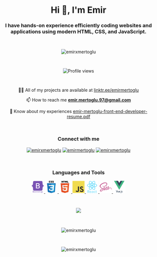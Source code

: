 <h1 align="center">Hi 👋, I'm Emir</h1>  
<h3 align="center">I have hands-on experience efficiently coding websites and applications using modern HTML, CSS, and JavaScript.</h3> <br>

<p align="center"> <img src="https://miro.medium.com/max/820/1*fb1qxh-e03aXh-tih2MGWA.png" alt="emirxmertoglu"> </p> <br>

<div align="center">

![Profile views](https://gpvc.arturio.dev/emirxmertoglu) 

</div> <br>

<p align="center"> 👨‍💻 All of my projects are available at <a href="https://linktr.ee/emirmertoglu" target="_blank">linktr.ee/emirmertoglu</a> </p>

<p align="center"> 📫 How to reach me <a href="mailto:emir.mertoglu.97@gmail.com"><strong>emir.mertoglu.97@gmail.com</strong></a> </p>

<p align="center"> 📄 Know about my experiences <a href="https://github.com/emirxmertoglu/emirxmertoglu/raw/main/emir-mertoglu-front-end-developer-resume.pdf" target="_blank">emir-mertoglu-front-end-developer-resume.pdf</a> </p> <br>

<h3 align="center">Connect with me</h3>  
<p align="center">  
<a href="https://twitter.com/emirxmertoglu" target="blank"><img align="center" src="https://raw.githubusercontent.com/rahuldkjain/github-profile-readme-generator/master/src/images/icons/Social/twitter.svg" alt="emirxmertoglu" height="30" width="40" /></a>  
<a href="https://linkedin.com/in/emirmertoglu" target="blank"><img align="center" src="https://raw.githubusercontent.com/rahuldkjain/github-profile-readme-generator/master/src/images/icons/Social/linked-in-alt.svg" alt="emirmertoglu" height="30" width="40" /></a>  
<a href="https://instagram.com/emirxmertoglu" target="blank"><img align="center" src="https://raw.githubusercontent.com/rahuldkjain/github-profile-readme-generator/master/src/images/icons/Social/instagram.svg" alt="emirxmertoglu" height="30" width="40" /></a>  
</p>  <br>
  
<h3 align="center">Languages and Tools</h3>  
<p align="center"> <a href="https://getbootstrap.com" target="_blank" rel="noreferrer"> <img src="https://raw.githubusercontent.com/devicons/devicon/master/icons/bootstrap/bootstrap-plain-wordmark.svg" alt="bootstrap" width="40" height="40"/> </a> <a href="https://www.w3schools.com/css/" target="_blank" rel="noreferrer"> <img src="https://raw.githubusercontent.com/devicons/devicon/master/icons/css3/css3-original-wordmark.svg" alt="css3" width="40" height="40"/> </a> <a href="https://www.w3.org/html/" target="_blank" rel="noreferrer"> <img src="https://raw.githubusercontent.com/devicons/devicon/master/icons/html5/html5-original-wordmark.svg" alt="html5" width="40" height="40"/> </a> <a href="https://developer.mozilla.org/en-US/docs/Web/JavaScript" target="_blank" rel="noreferrer"> <img src="https://raw.githubusercontent.com/devicons/devicon/master/icons/javascript/javascript-original.svg" alt="javascript" width="40" height="40"/> </a> <a href="https://reactjs.org/" target="_blank" rel="noreferrer"> <img src="https://raw.githubusercontent.com/devicons/devicon/master/icons/react/react-original-wordmark.svg" alt="react" width="40" height="40"/> </a> <a href="https://sass-lang.com" target="_blank" rel="noreferrer"> <img src="https://raw.githubusercontent.com/devicons/devicon/master/icons/sass/sass-original.svg" alt="sass" width="40" height="40"/> </a> <a href="https://vuejs.org/" target="_blank" rel="noreferrer"> <img src="https://raw.githubusercontent.com/devicons/devicon/master/icons/vuejs/vuejs-original-wordmark.svg" alt="vuejs" width="40" height="40"/> </a> </p> <br>
  
<p align="center"><img src="https://github-readme-stats.vercel.app/api?username=emirxmertoglu&show_icons=true&count_private=true&theme=react" /></p> <br>
  
<p align="center"><img src="https://github-readme-streak-stats.herokuapp.com/?user=emirxmertoglu&theme=react" alt="emirxmertoglu" /></p> <br>

<p align="center"><img src="https://github-readme-stats.vercel.app/api/top-langs?username=emirxmertoglu&layout=compact&theme=react" alt="emirxmertoglu" /></p>
